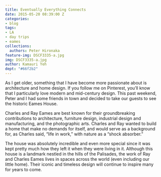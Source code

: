 ```yaml
---
title: Eventually Everything Connects
date: 2015-05-20 08:39:00 Z
categories:
- blog
tags:
- LA
- day trips
- eames
collections:
  authors: Peter Hironaka
feature-img: DSCF3335-a.jpg
img: DSCF3335-a.jpg
author: Kamauri Yeh
dept: "#66f2b2"
---
```


As I get older, something that I have become more passionate about is architecture and home design. If you follow me on Pinterest, you’ll know that I particularly love modern and mid-century design. This past weekend, Peter and I had some friends in town and decided to take our guests to see the historic Eames House.

Charles and Ray Eames are best known for their groundbreaking contributions to architecture, furniture design, industrial design and manufacturing, and the photographic arts. Charles and Ray wanted to build a home that make no demands for itself, and would serve as a background for, as Charles said, “life in work,” with nature as a “shock absorber.”

The house was absolutely incredible and even more special since it was kept pretty much how they left it when they were living in it. Although this house is a landmark nestled in the hills of the Palisades, the work of Ray and Charles Eames lives in spaces across the world (even including our little home). Their iconic and timeless design will continue to inspire many for years to come.
